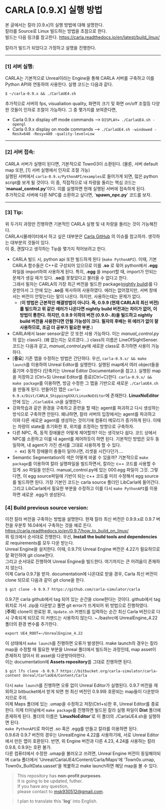 # CARLA [0.9.X] 실행 방법

본 글에서는 칼라 [0.9.x]의 실행 방법에 대해 설명한다.  
칼라를 Source로 Linux 빌드하는 방법을 초점으로 한다.  
빌드는 다음 링크를 참고한다.
https://carla.readthedocs.io/en/latest/build_linux/

칼라가 빌드가 되었다고 가정하고 설명을 진행한다.

***  
### [1] 서버 실행: 

CARLA는 기본적으로 Unreal이라는 Engine을 통해 CARLA 서버를 구축하고 이를 Python API와 연동하여 사용한다.
실행 코드는 다음과 같다.
```
$ ~/carla-0.9.x && ./CarlaUE4.sh
```
추가적으로 서버의 fps, visualiation quality, 화면의 크기 및 화면 on/off 조절등 다양한 것들이 인자로 조절이 가능하다. 그 중 몇가지를 보여준다면,
- Carla 0.9.x display off mode commands --> ```DISPLAY= ./CarlaUE4.sh -opengl```
- Carla 0.9.x display on mode commands --> ```./CarlaUE4.sh -windowed -ResX=640 -Resy=480 -quality-level=Low```
***  
### [2] 서버 접속:

CARLA 서버가 실행이 된다면, 기본적으로 Town03이 소환된다. (물론, 서버 default map 또한, [1] 서버 실행에서 인자로 조절 가능)  
실행된 서버에서 ```carla-0.9.x/PythonAPI/examples```로 들어가게 되면, 많은 python script를 보게 될 것이다. 이 중, 직접적으로 내 차량을 돌리는 핵심 코드는 '**manual_control.py**'이다. 이를 실행하면 현재 실행된 서버에 접속하게 된다.  
추가적으로 서버에 다른 NPC를 소환하고 싶다면, '**spawn_npc.py**' 코드를 보자.
***  
### [3] Tip:
위 두가지 과정만 진행하면 기본적인 CARLA 실행 및 내 차량을 돌리는 것이 가능해진다.  
CARLA시뮬레이터에서 하고 싶은 대부분은 [Carla GitHub](https://github.com/carla-simulator/carla "칼라 깃허브") 의 이슈를 참고하자. 생각하는 대부분의 것들이 있다.  
이 중, 괜찮다고 생각하는 Tip을 몇가지 적어보려고 한다.  
- CARLA 빌드 시, python api 또한 빌드하게 된다 (```make PythonAPI```). 이때, 기본 CARLA 함수들은 C++로 구성되어 있으므로 이를 **.so** 로 묶어 python에서 **.egg**  파일을 import하여 사용하게 된다. 특히, **.egg** 을 import할 때, import가 안되는 문제가 생길 때가 있다. **.so**를 못찾았다고 불러올 수 없다고 한다.  
그래서 필자는 CARLA의 가장 최근 버전을 빌드한 package([nightly build](https://github.com/carla-simulator/carla/blob/master/Docs/download.md "칼라 최신"))를 다운받아서 그 안에 있는 **.so**를 복사하여 사용하였다. 에러는 없어졌지만, 서버 창에서는 버전이 안맞는다는 말이 나온다. 하지만, 사용하는데는 문제가 없다.
  - (**이 방법은 근본적인 해결방법이 아니다. 즉, 0.9.9 (현재 CARLA의 최신 버전)를 빌드하고 위 같은 에러가 나온다면 nightly build 버전과는 차이가 없어, 이 방법이 통한다. 하지만, 0.9.9 이하의 버전 (0.9.0-.8)을 빌드하고 nightly build 버전을 사용한다면 안될 가능성이 크다. 필자의 후배는 위 에러가 없이 잘 사용하므로, 조금 더 공부가 필요한 부분.**)
- CARLA에서 laser sensor같은 것 또한 사용 가능하다. 이는 *manual_control.py*의 없는 class다. (왜 없는지는 모르겠다...) class의 이름은 LineOfSightSenser. 코드는 다음과 같고, *manual_control.py*에 새로운 class로 추가하면 사용이 가능하다.
- [**중요**] 기존 맵을 수정하는 방법은 간단하다. 우선, ```carla-0.9.x/ && make launch```를 이용하여 Unreal Editor를 실행한다. 실행된 map에서 여러 object들을 옮기며 수정한다 (단축키는 Unreal Editor Documentation을 참고.). 실행된 map을 저장하고 (Ctrl+S) Unreal Editor를 종료(Ctrl+C)한다. ```carla-0.9.x/ && make package```를 이용하면, 방금 수정한 그 맵을 기반으로 새로운 ```./CarlaUE4.sh```을 만들게 된다. 만들어진 맵은 ```carla-0.9.x/Dist/CARLA_ShippingXXX/LinuxNoEditor```에 존재한다. **LinuxNoEditor**안에 있는 ```./CarlaUE4.sh```을 실행한다.
- 강화학습과 같은 환경을 구축하고 훈련을 할 때는 agent를 파괴하고 다시 생성하는 방식으로 구축하면 안된다. 왜냐하면, 칼라 서버의 입장에서는 agent를 파괴하고 이와 다른 새로운 agent를 생성하는 것이기에 컴퓨터 메모리가 증가하게 된다. 이때는 차량의 state를 초기화한 후, 위치를 조정하는 방향으로 구축하자.
- 다른 NPC, 즉, 동적 장애물은 어떻게 제어할까? 이는 생각보다 쉽다. 코드 상에서 NPC를 소환하고 이를 내 agent를 제어하듯이 하면 된다. 기본적인 방법은 모두 동일하며, 내 agent가 가진 센서를 그대로 사용하게 할 수 있다. 
  - ex) 동적 장애물이 충돌이 일어나면, 리셋을 시킨다던가....
- Semantic Segmentation의 색은 어떻게 바꿀 수 있을까?
기본적으로 ```make package```를 이용하여 칼라 실행파일을 빌드하면서, 칼라는 c++ 코드를 사용할 수 있게  .so 파일을 만든다. manual_control.py에 있는 000.egg 파일이 그것. 그렇다면, 이 egg source파일에 기반이 되는 c++ 코드를 미리 수정해서 egg source를 빌드하면 된다. 가장 기본인 코드는 carla source 폴더인 LibCarla에 들어간다. 그리고 LibCarla에서 필요한 부분을 수정하고 이를 다시 ```make PythonAPI```를 이용하면 새로운 .egg가 생성된다.

### [4] Build previous source version:
이전 칼라 버전을 구축하는 방법을 설명한다. 현재 칼라 최신 버전은 0.9.9.x로 0.9.7 버전을 우분투 16.04에서 구축하는 것을 예로 든다.  
https://carla.readthedocs.io/en/0.9.7/how_to_build_on_linux/  
위 링크에서 순서대로 진행한다. 우선, **Install the build tools and dependencies** 로 requirements를 모두 다운 받는다.  
Unreal Engine을 설치한다. 이때, 0.9.7의 Unreal Engine 버전은 4.22가 필요하므로 잘 확인하여 git clone한다.  
그리고 순서대로 진행하여 Unreal Engine을 빌드한다. 여기까지는 큰 어려움이 존재하지 않는다.  
이제 Carla 0.9.7을 받자. documentation에 나온대로 받을 경우, Carla 최신 버전이 clone 되므로 다음과 같이 git clone을 한다.  
```
$ git clone -b 0.9.7 https://github.com/carla-simulator/carla
```
0.9.7은 carla github에서 tag 되어 있는 순간을 clone한다는 것이다. github에서 tag 위치로 가서 .zip을 다운받고 풀면 git error가 뜨게되어 위 방법으로 진행하였다.  
[**주의**] clone이 완료된 후, ```Update.sh``` 커맨드를 입력하는 순간 최신 Carla 버전으로 다시 구축되게 되므로 이 커맨드는 사용하지 않는다.
~./bashrc에 UnrealEngine_4.22 폴더의 환경 변수를 추가한다.  
```
export UE4_ROOT=~/UnrealEngine_4.22
```
이 상태에서 ```make launch```를 진행하면 오류가 발생한다. make launch의 경우는 칼라 map을 수정할 때 필요한 부분을 Unreal 폴더에서 빌드하는 과정인데, map asset이 존재하지 않아서 위 asset을 다운받아야한다.  
이는 documentation에 **Assets repository**를 그대로 진행하면 된다.  
```
$ git lfs clone -b 0.9.7 https://bitbucket.org/carla-simulator/carla-content Unreal/CarlaUE4/Content/Carla
```
다시 ```make launch```를 진행하면 오류 없이 Unreal Editor가 실행된다. 0.9.7 버전을 제외하고 bitbucket에서 받게 되면 현 최신 버전인 0.9.9와 호환되는 map들이 다운받아지므로 주의.  
이제 Maps 폴더에 있는 .umap을 수정하고 저장(Ctrl+s)한 후, Unreal Editor를 종료한다. 이제 터미널에서 ```make package```를 진행하면 빌드된 칼라 실행 파일이 **Dist** 폴더에 존재하게 된다. 폴더의 이름은 '**LinuxNoEditor**'로 이 폴더의 ./CarlaUE4.sh을 실행하면 된다.  
```make PythonAPI```로 파이썬 .so 혹은 .egg를 만들고 칼라를 이용하면 된다.  
0.9.6과 0.9.7 버전의 경우는 UnrealEngine 4.22를 사용하기에, 서로 Unreal Editor에서 만든 맵이 호환된다. 반면, 위 Engine 버전과 다른 4.23, 4.24를 사용하는 칼라 0.9.8, 0.9.9는 호환 불가.  
다른 컴퓨터에서 수정한 .umap을 불러오고 쓰려면, Unreal Engine 버전이 동일해야되며 carla 폴더에서 'Unreal/CarlaUE4/Content/Carla/Maps'에 'Town0x.umap, Town0x_BuiltData.uasset'을 복붙하고 make launch하면 해당 map을 볼 수 있다.


> This repository has **non-profit purposes**.\
> It is going to be updated, futher.\
> If you have any question, \
> please contact to msk930512@gmail.com.

> I plan to translate this '**log**' into English.
